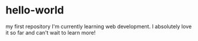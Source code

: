 # hello-world
my first repository
I'm currently learning web development. I absolutely love it so far and can't wait to learn more!
